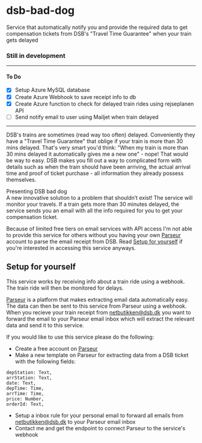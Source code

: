 # dsb-bad-dog

Service that automatically notify you and provide the required data to get compensation tickets from DSB's "Travel Time Guarantee" when your train gets delayed

### Still in development

---

#### To Do

- [x] Setup Azure MySQL database
- [x] Create Azure Webhook to save receipt info to db
- [x] Create Azure function to check for delayed train rides using rejseplanen API
- [ ] Send notify email to user using Mailjet when train delayed

---

DSB's trains are sometimes (read way too often) delayed. Conveniently they have a "Travel Time Guarantee" that oblige if your train is more than 30 mins delayed.
That's very smart you'd think: "When my train is more than 30 mins delayed it automatically gives me a new one" - nope! That would be way to easy.
DSB makes you fill out a way to complicated form with details such as when the train should have been arriving, the actual arrival time and proof of ticket purchase - all information they already possess themselves.

Presenting DSB bad dog  
A new innovative solution to a problem that shouldn’t exist!
The service will monitor your travels. If a train gets more than 30 minutes delayed, the service sends you an email with all the info required for you to get your compensation ticket.

Because of limited free tiers on email services with API access I'm not able to provide this service for others without you having your own [Parseur](https://parseur.com/) account to parse the email receipt from DSB. Read [Setup for yourself](#setup-for-yourself]) if you're interested in accessing this service anyways.

## Setup for yourself

This service works by receiving info about a train ride using a webhook. The train ride will then be monitored for delays.

[Parseur](https://parseur.com/) is a platform that makes extracting email data automatically easy. The data can then be sent to this service from Parseur using a webhook. When you recieve your train receipt from netbutikken@dsb.dk you want to forward the email to your Parseur email inbox which will extract the relevant data and send it to this service.

If you would like to use this service please do the following:

- Create a free account on [Parseur](https://parseur.com/)
- Make a new template on Parseur for extracting data from a DSB ticket with the following fields:

```
depStation: Text,
arrStation: Text,
date: Text,
depTime: Time,
arrTime: Time,
price: Number,
orderId: Text,
```

- Setup a inbox rule for your personal email to forward all emails from netbutikken@dsb.dk to your Parseur email inbox
- Contact me and get the endpoint to connect Parseur to the service's webhook
